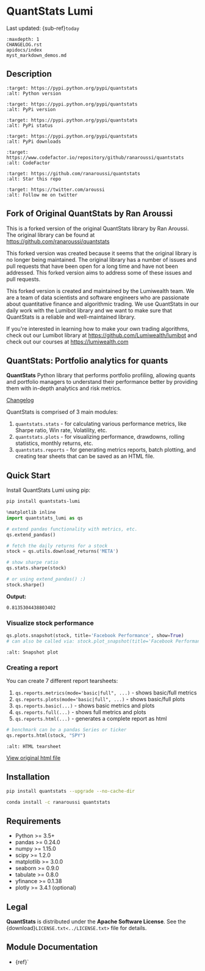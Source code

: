 # QuantStats Lumi

Last updated: {sub-ref}`today`

```{toctree}
:maxdepth: 1
CHANGELOG.rst
apidocs/index
myst_markdown_demos.md
```

## Description

```{image} https://img.shields.io/badge/python-3.6+-blue.svg?style=flat
:target: https://pypi.python.org/pypi/quantstats
:alt: Python version
```

```{image} https://img.shields.io/pypi/v/quantstats.svg?maxAge=60
:target: https://pypi.python.org/pypi/quantstats
:alt: PyPi version
```

```{image} https://img.shields.io/pypi/status/quantstats.svg?maxAge=60
:target: https://pypi.python.org/pypi/quantstats
:alt: PyPi status
```

```{image} https://img.shields.io/pypi/dm/quantstats.svg?maxAge=2592000&label=installs&color=%2327B1FF
:target: https://pypi.python.org/pypi/quantstats
:alt: PyPi downloads
```

```{image} https://www.codefactor.io/repository/github/ranaroussi/quantstats/badge
:target: https://www.codefactor.io/repository/github/ranaroussi/quantstats
:alt: CodeFactor
```

```{image} https://img.shields.io/github/stars/ranaroussi/quantstats.svg?style=social&label=Star&maxAge=60
:target: https://github.com/ranaroussi/quantstats
:alt: Star this repo
```

```{image} https://img.shields.io/twitter/follow/aroussi.svg?style=social&label=Follow&maxAge=60
:target: https://twitter.com/aroussi
:alt: Follow me on twitter
```


## Fork of Original QuantStats by Ran Aroussi

This is a forked version of the original QuantStats library by Ran Aroussi. The original library can be found at <https://github.com/ranaroussi/quantstats>

This forked version was created because it seems that the original library is no longer being maintained. The original library has a number of issues and pull requests that have been open for a long time and have not been addressed. This forked version aims to address some of these issues and pull requests.

This forked version is created and maintained by the Lumiwealth team. We are a team of data scientists and software engineers who are passionate about quantitative finance and algorithmic trading. We use QuantStats in our daily work with the Lumibot library and we want to make sure that QuantStats is a reliable and well-maintained library.

If you're interested in learning how to make your own trading algorithms, check out our Lumibot library at <https://github.com/Lumiwealth/lumibot> and check out our courses at <https://lumiwealth.com>

## QuantStats: Portfolio analytics for quants

**QuantStats** Python library that performs portfolio profiling, allowing quants and portfolio managers to understand their performance better by providing them with in-depth analytics and risk metrics.

[Changelog](CHANGELOG)

QuantStats is comprised of 3 main modules:

1. `quantstats.stats` - for calculating various performance metrics, like Sharpe ratio, Win rate, Volatility, etc.
2. `quantstats.plots` - for visualizing performance, drawdowns, rolling statistics, monthly returns, etc.
3. `quantstats.reports` - for generating metrics reports, batch plotting, and creating tear sheets that can be saved as an HTML file.

## Quick Start

Install QuantStats Lumi using pip:

```bash
pip install quantstats-lumi
```

```python
%matplotlib inline
import quantstats_lumi as qs

# extend pandas functionality with metrics, etc.
qs.extend_pandas()

# fetch the daily returns for a stock
stock = qs.utils.download_returns('META')

# show sharpe ratio
qs.stats.sharpe(stock)

# or using extend_pandas() :)
stock.sharpe()
```

**Output:**
```
0.8135304438803402
```

### Visualize stock performance

```python
qs.plots.snapshot(stock, title='Facebook Performance', show=True)
# can also be called via: stock.plot_snapshot(title='Facebook Performance', show=True)
```

```{image} https://github.com/ranaroussi/quantstats/blob/main/docs/snapshot.jpg?raw=true
:alt: Snapshot plot
```

### Creating a report

You can create 7 different report tearsheets:

1. `qs.reports.metrics(mode='basic|full", ...)` - shows basic/full metrics
2. `qs.reports.plots(mode='basic|full", ...)` - shows basic/full plots
3. `qs.reports.basic(...)` - shows basic metrics and plots
4. `qs.reports.full(...)` - shows full metrics and plots
5. `qs.reports.html(...)` - generates a complete report as html

```python
# benchmark can be a pandas Series or ticker
qs.reports.html(stock, "SPY")
```

```{image} https://github.com/ranaroussi/quantstats/blob/main/docs/report.jpg?raw=true
:alt: HTML tearsheet
```

[View original html file](https://rawcdn.githack.com/ranaroussi/quantstats/main/docs/tearsheet.html)

## Installation

```bash
pip install quantstats --upgrade --no-cache-dir
```

```bash
conda install -c ranaroussi quantstats
```

## Requirements

- Python >= 3.5+
- pandas >= 0.24.0
- numpy >= 1.15.0
- scipy >= 1.2.0
- matplotlib >= 3.0.0
- seaborn >= 0.9.0
- tabulate >= 0.8.0
- yfinance >= 0.1.38
- plotly >= 3.4.1 (optional)

## Legal

**QuantStats** is distributed under the **Apache Software License**. See the {download}`LICENSE.txt<../LICENSE.txt>` file for details.

## Module Documentation

- {ref}`